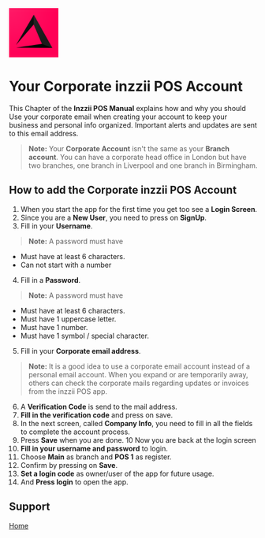 <img src="../Assets/Pictures/play_store_512.png" alt="inzzii logo" width="100"/>

# Your Corporate inzzii POS Account
This Chapter of the **Inzzii POS Manual** explains how and why you should Use your corporate email when creating your account to keep your business and personal info organized. Important alerts and updates are sent to this email address.
> **Note:**  Your **Corporate Account** isn't the same as your **Branch account**. You can have a corporate head office in London but have two branches, one branch in Liverpool and one branch in Birmingham.

## How to add the Corporate inzzii POS Account

1. When you start the app for the first time you get too see a **Login Screen**.
2. Since you are a **New User**, you need to press on **SignUp**.
3. Fill in your **Username**.
> **Note:** A password must have 
- Must have at least 6 characters.
- Can not start with a number  
4. Fill in a **Password**.
> **Note:**  A password must have
- Must have at least 6 characters.
- Must have 1 uppercase letter.
- Must have 1 number.
- Must have 1 symbol / special character.
5. Fill in your **Corporate email address**.
> **Note:**  It is a good idea to use a corporate email account instead of a personal email account. When you expand or are temporarily away, others can check the corporate mails regarding updates or invoices from the inzzii POS app. 
6. A **Verification Code** is send to the mail address.
7. **Fill in the verification code** and press on save.
8. In the next screen, called **Company Info**, you need to fill in all the fields to complete the account process.
9. Press **Save** when you are done.
10 Now you are back at the login screen
11. **Fill in your username and password** to login.
12. Choose **Main** as branch and **POS 1** as register.
13. Confirm by pressing on **Save**.
14. **Set a login code** as owner/user of the app for future usage.
15. And **Press login** to open the app.


## Support
[Home](../index.md)